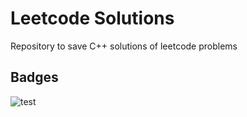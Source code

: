 # Leetcode Solutions
Repository to save C++ solutions of leetcode problems

## Badges
![test](https://github.com/github/docs/actions/workflows/test.yml/badge.svg)